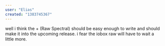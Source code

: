 ```yaml
---
user: "Elias"
created: "1383745367"
---
```


well i think the + (Raw Spectral) should be easy enough to write and should make it into the upcoming release. i fear the iobox raw will have to wait a little more.
